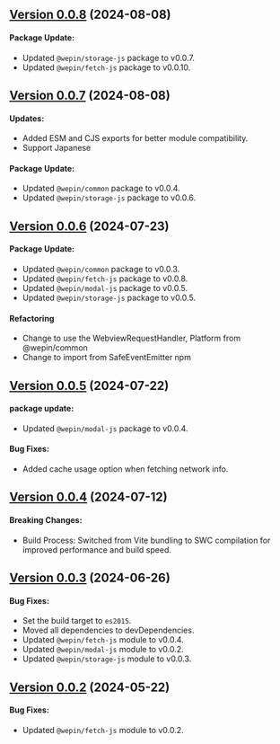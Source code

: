 ## [Version 0.0.8](https://www.npmjs.com/package/@wepin/provider-js/v/0.0.8) (2024-08-08)
    
#### Package Update:
 - Updated `@wepin/storage-js` package to v0.0.7.
 - Updated `@wepin/fetch-js` package to v0.0.10.
  
## [Version 0.0.7](https://www.npmjs.com/package/@wepin/provider-js/v/0.0.7) (2024-08-08)

#### Updates:
  - Added ESM and CJS exports for better module compatibility.
  - Support Japanese
    
#### Package Update:
 - Updated `@wepin/common` package to v0.0.4.
 - Updated `@wepin/storage-js` package to v0.0.6.

## [Version 0.0.6](https://www.npmjs.com/package/@wepin/provider-js/v/0.0.6) (2024-07-23)

#### Package Update:
 - Updated `@wepin/common` package to v0.0.3.
 - Updated `@wepin/fetch-js` package to v0.0.8.
 - Updated `@wepin/modal-js` package to v0.0.5.
 - Updated `@wepin/storage-js` package to v0.0.5.
  
#### Refactoring
 - Change to use the WebviewRequestHandler, Platform from @wepin/common
 - Change to import from SafeEventEmitter npm
  
## [Version 0.0.5](https://www.npmjs.com/package/@wepin/provider-js/v/0.0.5) (2024-07-22)

#### package update:
 - Updated `@wepin/modal-js` package to v0.0.4.

#### Bug Fixes:
 - Added cache usage option when fetching network info.
  
## [Version 0.0.4](https://www.npmjs.com/package/@wepin/provider-js/v/0.0.4) (2024-07-12)

#### Breaking Changes:
 - Build Process: Switched from Vite bundling to SWC compilation for improved performance and build speed.

## [Version 0.0.3](https://www.npmjs.com/package/@wepin/provider-js/v/0.0.3) (2024-06-26)

#### Bug Fixes:

- Set the build target to `es2015`.
- Moved all dependencies to devDependencies.
- Updated `@wepin/fetch-js` module to v0.0.4.
- Updated `@wepin/modal-js` module to v0.0.2.
- Updated `@wepin/storage-js` module to v0.0.3.

## [Version 0.0.2](https://www.npmjs.com/package/@wepin/provider-js/v/0.0.2) (2024-05-22)

#### Bug Fixes:

- Updated `@wepin/fetch-js` module to v0.0.2.